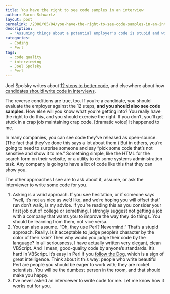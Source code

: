 ```yaml
---
title: You have the right to see code samples in an interview
author: Baron Schwartz
layout: post
permalink: /2008/05/04/you-have-the-right-to-see-code-samples-in-an-interview/
description:
  - "Assuming things about a potential employer's code is stupid and will land you a bad job."
categories:
  - Coding
  - Perl
tags:
  - code quality
  - interviewing
  - Joel Spolsky
  - Perl
---
```

Joel Spolsky writes about [12 steps to better code][1], and elsewhere about how [candidates should write code in interviews][2].

The reverse conditions are true, too. If you&#8217;re a candidate, you should evaluate the employer against the 12 steps, **and you should also see code samples**. How else will you know what you&#8217;re getting into? You really have the right to do this, and you should exercise the right. If you don&#8217;t, you&#8217;ll get stuck in a crap job maintaining crap code. [dramatic voice] It happened to me.

In many companies, you can see code they&#8217;ve released as open-source. (The fact that they&#8217;ve done this says a lot about them.) But in others, you&#8217;re going to need to surprise someone and say &#8220;pick some code that&#8217;s not sensitive and show it to me.&#8221; Something simple, like the HTML for the search form on their website, or a utility to do some systems administration task. Any company is going to have a lot of code like this that they can show you.

The other approaches I see are to ask about it, assume, or ask the interviewer to write some code for you.

1.  Asking is a valid approach. If you see hesitation, or if someone says &#8220;well, it&#8217;s not as nice as we&#8217;d like, and we&#8217;re hoping you will offset that&#8221; run don&#8217;t walk, is my advice. If you&#8217;re reading this as you consider your first job out of college or something, I strongly suggest not getting a job with a company that wants you to improve the way they do things. You should be learning from them, not vice versa.
2.  You can also assume. &#8220;Oh, they use Perl? Nevermind.&#8221; That&#8217;s a stupid approach. Really. Is it acceptable to judge people&#8217;s character by the color of their skin? Then why would you judge their code by the language? In all seriousness, I have actually written very elegant, clean VBScript. And I mean, good-quality code by anyone&#8217;s standards. It&#8217;s hard in VBScript. It&#8217;s easy in Perl if you [follow the Dog][3], which is a sign of great intelligence. Think about it this way: people who write beautiful Perl are people you should be eager to work with; they are rocket scientists. You will be the dumbest person in the room, and that should make you happy.
3.  I&#8217;ve never asked an interviewer to write code for me. Let me know how it works out for you.

 [1]: http://www.joelonsoftware.com/articles/fog0000000043.html
 [2]: http://www.joelonsoftware.com/articles/GuerrillaInterviewing3.html
 [3]: http://www.xaprb.com/blog/2008/04/01/review-of-perl-best-practices/